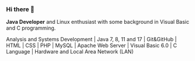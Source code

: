 ### Hi there 👋
<p><strong>Java Developer</strong> and Linux enthusiast with some background in Visual Basic and C programming.</p>
<p>Analysis and Systems Development | Java 7, 8, 11 and 17 | Git&GitHub | HTML | CSS | PHP | MySQL | Apache Web Server | Visual Basic 6.0 | C Language | Hardware and Local Area Network (LAN)</p>
<!--
**nielcodeforce/nielcodeforce** is a ✨ _special_ ✨ repository because its `README.md` (this file) appears on your GitHub profile.

Here are some ideas to get you started:

- 🔭 I’m currently working on ...
- 🌱 I’m currently learning ...
- 👯 I’m looking to collaborate on ...
- 🤔 I’m looking for help with ...
- 💬 Ask me about ...
- 📫 How to reach me: ...
- 😄 Pronouns: ...
- ⚡ Fun fact: ...
-->
